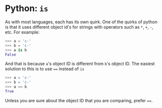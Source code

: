 # Python: `is`

As with most languages, each has its own quirk. One of the quirks of python is that it uses different
object id's for strings with operators such as `*`, `+`, `-`, etc. For example:

```python
>>> a = 'c-'
>>> b = 'c-'
>>> a is b
False
```

And that is because `a`'s object ID is different from `b`'s object ID. The easiest solution to this
is to use `==` instead of `is`

```python
>>> a = 'c-'
>>> b = 'c-'
>>> a == b
True
```

Unless you are sure about the object ID that you are comparing, prefer `==`.

